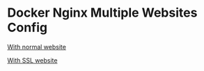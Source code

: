 # Docker Nginx Multiple Websites Config

[With normal website](https://michael-hsu.medium.com/%E5%9C%A8-docker-%E5%88%A9%E7%94%A8-nginx-%E5%9C%A8%E5%90%8C%E4%B8%80%E5%80%8B%E4%B8%BB%E6%A9%9F%E4%B8%8B%E9%83%A8%E7%BD%B2%E5%A4%9A%E7%B6%B2%E7%AB%99-e66e22c47eb3)

[With SSL website](https://michael-hsu.medium.com/%E5%9C%A8-docker-%E5%88%A9%E7%94%A8-nginx-%E9%83%A8%E7%BD%B2%E5%A4%9A%E5%80%8B-ssl-%E7%B6%B2%E7%AB%99-f42caa54f5c2)
